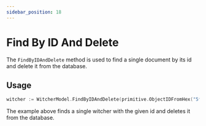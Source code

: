 ```yaml
---
sidebar_position: 18
---
```


# Find By ID And Delete

The `FindByIDAndDelete` method is used to find a single document by its id and delete it from the database.

## Usage

```go
witcher := WitcherModel.FindByIDAndDelete(primitive.ObjectIDFromHex("5f9f1b2b6f6b1b6d7f9b1b6d")).ExecPtr()
```

The example above finds a single witcher with the given id and deletes it from the database.
